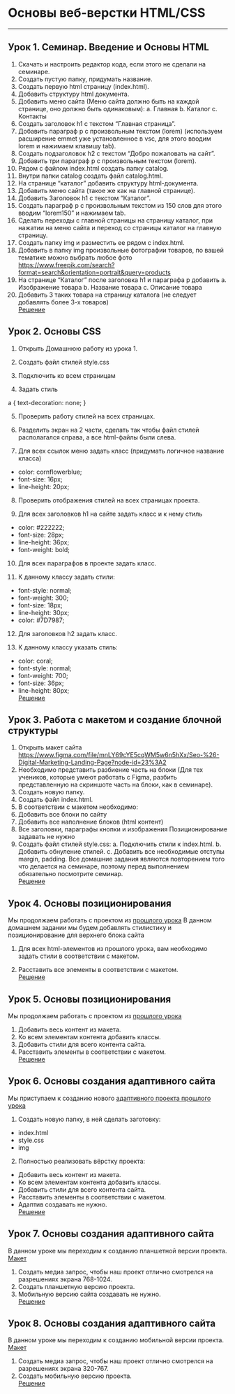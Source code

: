 # Основы веб-верстки HTML/CSS
<hr>

## Урок 1. Семинар. Введение и Основы HTML

1. Скачать и настроить редактор кода, если этого не сделали на семинаре.
2. Создать пустую папку, придумать название.
3. Создать первую html страницу (index.html).
4. Добавить структуру html документа.
5. Добавить меню сайта (Меню сайта должно быть на каждой странице, оно должно быть одинаковым): a. Главная b. Каталог c. Контакты
6. Создать заголовок h1 с текстом “Главная страница”.
7. Добавить параграф p с произвольным текстом (lorem) (используем расширение emmet уже установленное в vsc, для этого вводим lorem и нажимаем клавишу tab).
8. Создать подзаголовок h2 с текстом “Добро пожаловать на сайт”.
9. Добавить три параграф p с произвольным текстом (lorem).
10. Рядом с файлом index.html создать папку catalog.
11. Внутри папки catalog создать файл catalog.html.
12. На странице “каталог” добавить структуру html-документа.
13. Добавить меню сайта (такое же как на главной странице).
14. Добавить Заголовок h1 с текстом “Каталог”.
15. Создать параграф p с произвольным текстом из 150 слов для этого вводим “lorem150” и нажимаем tab.
16. Сделать переходы с главной страницы на страницу каталог, при нажатии на меню сайта и переход со страницы каталог на главную страницу.
17. Создать папку img и разместить ее рядом с index.html.
18. Добавить в папку img произвольные фотографии товаров, по вашей тематике можно выбрать любое фото https://www.freepik.com/search?format=search&orientation=portrait&query=products
19. На странице “Каталог” после заголовка h1 и параграфа p добавить a. Изображение товара b. Название товара c. Описание товара
20. Добавить 3 таких товара на страницу каталога (не следует добавлять более 3-х товаров) <br>
[Решение]((lesson_1/))

## Урок 2. Основы CSS
1. Открыть Домашнюю работу из урока 1.

2. Создать файл стилей style.css

3. Подключить ко всем страницам

4. Задать стиль

a {
    text-decoration: none;
}


5. Проверить работу стилей на всех страницах.

6. Разделить экран на 2 части, сделать так чтобы файл стилей располагался справа, а все html-файлы были слева.

7. Для всех ссылок меню задать класс (придумать логичное название класса)
* color: cornflowerblue;
* font-size: 16px;
* line-height: 20px;

8. Проверить отображения стилей на всех страницах проекта.

9. Для всех заголовков h1 на сайте задать класс и к нему стиль
* color: #222222;
* font-size: 28px;
* line-height: 36px;
* font-weight: bold;

10. Для всех параграфов в проекте задать класс.

11. К данному классу задать стили:
* font-style: normal;
* font-weight: 300;
* font-size: 18px;
* line-height: 30px;
* color: #7D7987;

12. Для заголовков h2 задать класс.

13. К данному классу указать стиль:
* color: coral;
* font-style: normal;
* font-weight: 700;
* font-size: 36px;
* line-height: 80px;<br>
[Решение]((lesson_1/))

## Урок 3. Работа с макетом и cоздание блочной структуры

1. Открыть макет сайта https://www.figma.com/file/mnLY69cYE5cqWM5w6n5hXx/Seo-%26-Digital-Marketing-Landing-Page?node-id=23%3A2
2. Необходимо представить разбиение часть на блоки (Для тех учеников, которые умеют работать с Figma, разбить представленную на скриншоте часть на блоки, как в семинаре).
3. Создать новую папку.
4. Создать файл index.html.
5. В соответствии с макетом необходимо:
6. Добавить все блоки по сайту
7. Добавить все наполнение блоков (html контент)
8. Все заголовки, параграфы кнопки и изображения Позиционирование задавать не нужно
9. Создать файл стилей style.css: a. Подключить стили к index.html. b. Добавить обнуление стилей. c. Добавить все необходимые отступы margin, padding. Все домашние задания являются повторением того что делается на семинаре, поэтому перед выполнением обязательно посмотрите семинар.<br>
[Решение]((lesson_3/))

## Урок 4. Основы позиционирования

Мы продолжаем работать с проектом из [прошлого урока](https://www.figma.com/file/mnLY69cYE5cqWM5w6n5hXx/Seo-%26-Digital-Marketing-Landing-Page?node-id=186%3A2)
В данном домашнем задании мы будем добавлять стилистику и позиционирование для верхнего блока сайта

1. Для всех html-элементов из прошлого урока, вам необходимо задать стили в соответствии с макетом.

2. Расставить все элементы в соответствии с макетом.<br>
[Решение]((lesson_3/))

## Урок 5. Основы позиционирования

Мы продолжаем работать с проектом из [прошлого урока](https://www.figma.com/file/mnLY69cYE5cqWM5w6n5hXx/Seo-%26-Digital-Marketing-Landing-Page?node-id=186%3A47)

1. Добавить весь контент из макета.
2. Ко всем элементам контента добавить классы.
3. Добавить стили для всего контента сайта.
4. Расставить элементы в соответствии с макетом.<br>
[Решение]((lesson_5/))

## Урок 6.  Основы создания адаптивного сайта

Мы приступаем к созданию нового [адаптивного проекта прошлого урока](https://www.figma.com/file/mnLY69cYE5cqWM5w6n5hXx/Seo-%26-Digital-Marketing-Landing-Page?node-id=188%3A2 )

1. Создать новую папку, в ней сделать заготовку:
* index.html
* style.css
* img

2. Полностью реализовать вёрстку проекта:
* Добавить весь контент из макета.
* Ко всем элементам контента добавить классы.
* Добавить стили для всего контента сайта.
* Расставить элементы в соответствии с макетом.
* Адаптив создавать не нужно.<br>
[Решение]((lesson_6/))

## Урок 7.  Основы создания адаптивного сайта

В данном уроке мы переходим к созданию планшетной версии проекта. [Макет](https://www.figma.com/file/mnLY69cYE5cqWM5w6n5hXx/Seo-%26-Digital-Marketing-Landing-Page?node-id=188%3A673)

1. Создать медиа запрос, чтобы наш проект отлично смотрелся на разрешениях экрана 768-1024.
2. Создать планшетную версию проекта.
3. Мобильную версию сайта создавать не нужно.<br>
[Решение]((lesson_6/))

## Урок 8.  Основы создания адаптивного сайта

В данном уроке мы переходим к созданию мобильной версии проекта. [Макет](https://www.figma.com/file/mnLY69cYE5cqWM5w6n5hXx/Seo-%26-Digital-Marketing-Landing-Page?node-id=189%3A839)

1. Создать медиа запрос, чтобы наш проект отлично смотрелся на разрешениях экрана 320-767.
2. Создать мобильную версию проекта.<br>
[Решение]((lesson_6/))